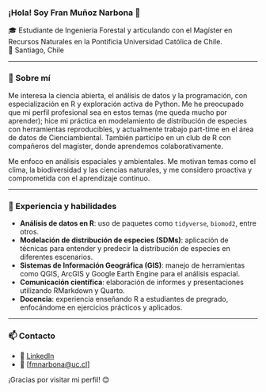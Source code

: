 ### ¡Hola! Soy Fran Muñoz Narbona 🌿

🎓 Estudiante de Ingeniería Forestal y articulando con el Magíster en Recursos Naturales en la Pontificia Universidad Católica de Chile.  
📍 Santiago, Chile

---

### 🌱 Sobre mí

Me interesa la ciencia abierta, el análisis de datos y la programación, con especialización en R y exploración activa de Python. Me he preocupado que mi perfil profesional sea en estos temas (me queda mucho por aprender); hice mi práctica en modelamiento de distribución de especies con herramientas reproducibles, y actualmente trabajo part-time en el área de datos de Cienciambiental. También participo en un club de R con compañeros del magíster, donde aprendemos colaborativamente.

Me enfoco en análisis espaciales y ambientales. Me motivan temas como el clima, la biodiversidad y las ciencias naturales, y me considero proactiva y comprometida con el aprendizaje continuo.

---

### 🧪 Experiencia y habilidades

- **Análisis de datos en R**: uso de paquetes como `tidyverse`, `biomod2`, entre otros.
- **Modelación de distribución de especies (SDMs)**: aplicación de técnicas para entender y predecir la distribución de especies en diferentes escenarios.
- **Sistemas de Información Geográfica (GIS)**: manejo de herramientas como QGIS, ArcGIS y Google Earth Engine para el análisis espacial.
- **Comunicación científica**: elaboración de informes y presentaciones utilizando RMarkdown y Quarto.
- **Docencia**: experiencia enseñando R a estudiantes de pregrado, enfocándome en ejercicios prácticos y aplicados.

---

### 📫 Contacto

- 💼 [LinkedIn](https://www.linkedin.com/in/francisca-mu%C3%B1oz-narbona-a53098256/)
- 📧 [fmnarbona@uc.cl]

¡Gracias por visitar mi perfil! 😊
